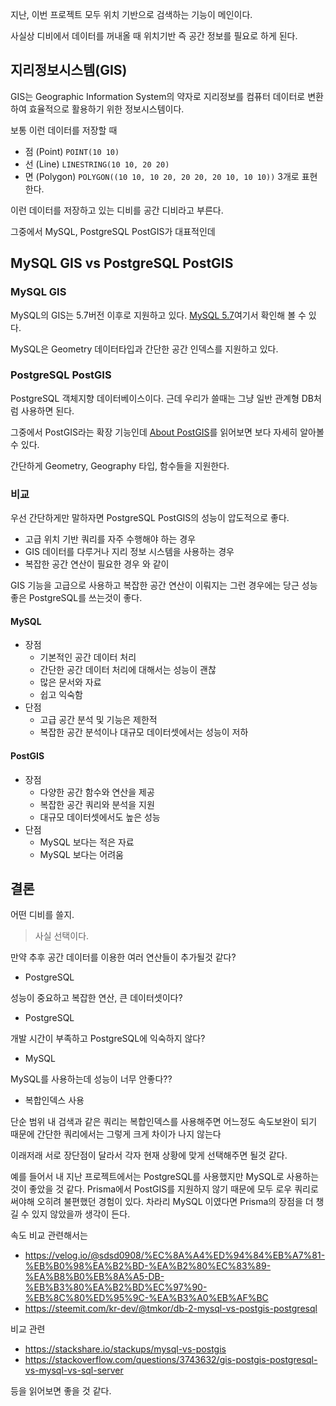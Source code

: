 
지난, 이번 프로젝트 모두 위치 기반으로 검색하는 기능이 메인이다.

사실상 디비에서 데이터를 꺼내올 때 위치기반 즉 공간 정보를 필요로 하게 된다.

## 지리정보시스템(GIS)

GIS는 Geographic Information System의 약자로 지리정보를 컴퓨터 데이터로 변환하여 효율적으로 활용하기 위한 정보시스템이다.

보통 이런 데이터를 저장할 때
- 점 (Point) `POINT(10 10)`
- 선 (Line) `LINESTRING(10 10, 20 20)`
- 면 (Polygon) `POLYGON((10 10, 10 20, 20 20, 20 10, 10 10))`
3개로 표현한다.

이런 데이터를 저장하고 있는 디비를 공간 디비라고 부른다.

그중에서 MySQL, PostgreSQL PostGIS가 대표적인데

## MySQL GIS vs PostgreSQL PostGIS

### MySQL GIS

MySQL의 GIS는 5.7버전 이후로 지원하고 있다.
[MySQL 5.7](https://dev.mysql.com/doc/refman/5.7/en/spatial-types.html)여기서 확인해 볼 수 있다.

MySQL은 Geometry 데이터타입과 간단한 공간 인덱스를 지원하고 있다.

### PostgreSQL PostGIS

PostgreSQL 객체지향 데이터베이스이다.
근데 우리가 쓸때는 그냥 일반 관계형 DB처럼 사용하면 된다.

그중에서 PostGIS라는 확장 기능인데
[About PostGIS](https://postgis.net/)를 읽어보면 보다 자세히 알아볼 수 있다.

간단하게 Geometry, Geography 타입, 함수들을 지원한다.

### 비교

우선 간단하게만 말하자면
PostgreSQL PostGIS의 성능이 압도적으로 좋다.

- 고급 위치 기반 쿼리를 자주 수행해야 하는 경우
- GIS 데이터를 다루거나 지리 정보 시스템을 사용하는 경우
- 복잡한 공간 연산이 필요한 경우
와 같이 

GIS 기능을 고급으로 사용하고 복잡한 공간 연산이 이뤄지는 그런 경우에는 당근 성능 좋은 PostgreSQL를 쓰는것이 좋다.

#### MySQL
- 장점
	- 기본적인 공간 데이터 처리
	- 간단한 공간 데이터 처리에 대해서는 성능이 괜찮
	- 많은 문서와 자료
	- 쉽고 익숙함
- 단점
	- 고급 공간 분석 및 기능은 제한적
	- 복잡한 공간 분석이나 대규모 데이터셋에서는 성능이 저하

#### PostGIS
- 장점
	- 다양한 공간 함수와 연산을 제공
	- 복잡한 공간 쿼리와 분석을 지원
	- 대규모 데이터셋에서도 높은 성능
- 단점
	- MySQL 보다는 적은 자료
	- MySQL 보다는 어려움

## 결론

어떤 디비를 쓸지.

> 사실 선택이다.

만약 추후 공간 데이터를 이용한 여러 연산들이 추가될것 같다? 
- PostgreSQL

성능이 중요하고 복잡한 연산, 큰 데이터셋이다? 
- PostgreSQL

개발 시간이 부족하고 PostgreSQL에 익숙하지 않다?
- MySQL

MySQL를 사용하는데 성능이 너무 안좋다??
- 복합인덱스 사용

단순 범위 내 검색과 같은 쿼리는 복합인덱스를 사용해주면 어느정도 속도보완이 되기 때문에
간단한 쿼리에서는 그렇게 크게 차이가 나지 않는다

이래저래 서로 장단점이 달라서
각자 현재 상황에 맞게 선택해주면 될것 같다.

예를 들어서
내 지난 프로젝트에서는 PostgreSQL를 사용했지만 MySQL로 사용하는 것이 좋았을 것 같다.
Prisma에서 PostGIS를 지원하지 않기 때문에 모두 로우 쿼리로 써야해 오히려 불편했던 경험이 있다.
차라리 MySQL 이였다면 Prisma의 장점을 더 챙길 수 있지 않았을까 생각이 든다.


속도 비교 관련해서는
- https://velog.io/@sdsd0908/%EC%8A%A4%ED%94%84%EB%A7%81-%EB%B0%98%EA%B2%BD-%EA%B2%80%EC%83%89-%EA%B8%B0%EB%8A%A5-DB-%EB%B3%80%EA%B2%BD%EC%97%90-%EB%8C%80%ED%95%9C-%EA%B3%A0%EB%AF%BC
- https://steemit.com/kr-dev/@tmkor/db-2-mysql-vs-postgis-postgresql

비교 관련
- https://stackshare.io/stackups/mysql-vs-postgis
- https://stackoverflow.com/questions/3743632/gis-postgis-postgresql-vs-mysql-vs-sql-server

등을 읽어보면 좋을 것 같다.

